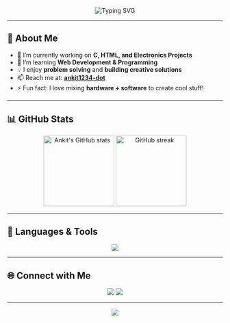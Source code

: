 <!-- Unique Animated Header -->
<p align="center">
  <img src="https://readme-typing-svg.demolab.com?font=Fira+Code&weight=600&size=28&duration=3000&pause=1000&color=00F700&center=true&vCenter=true&width=800&lines=Hi+%F0%9F%91%8B%2C+I'm+Ankit+Kumar!;Welcome+to+my+GitHub+Profile;Developer+%7C+Learner+%7C+Tech+Enthusiast" alt="Typing SVG" />
</p>

---

## 👋 About Me

- 🔭 I’m currently working on **C, HTML, and Electronics Projects**
- 🌱 I’m learning **Web Development & Programming**
- 💡 I enjoy **problem solving** and **building creative solutions**
- 📫 Reach me at: **[ankit1234-dot](https://github.com/ankit1234-dot)**
- ⚡ Fun fact: I love mixing **hardware + software** to create cool stuff!

---

## 📊 GitHub Stats

<p align="center">
  <img src="https://github-readme-stats.vercel.app/api?username=ankit1234-dot&show_icons=true&theme=radical" alt="Ankit's GitHub stats" height="165"/>
  <img src="https://github-readme-streak-stats.herokuapp.com/?user=ankit1234-dot&theme=radical" alt="GitHub streak" height="165"/>
</p>

---

## 🚀 Languages & Tools

<p align="center">
  <img src="https://skillicons.dev/icons?i=html,css,js,cpp,c,python,github,vscode,linux" />
</p>

---

## 🌐 Connect with Me

<p align="center">
  <a href="https://github.com/ankit1234-dot"><img src="https://img.shields.io/badge/GitHub-100000?style=for-the-badge&logo=github&logoColor=white"/></a>
  <a href="#"><img src="https://img.shields.io/badge/LinkedIn-0077B5?style=for-the-badge&logo=linkedin&logoColor=white"/></a>
</p>

---

<!-- Footer with Animation -->
<p align="center">
  <img src="https://capsule-render.vercel.app/api?type=waving&color=gradient&height=120&section=footer"/>
</p>
